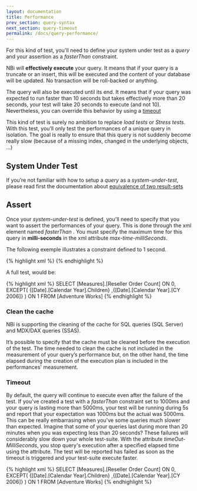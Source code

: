 ```yaml
---
layout: documentation
title: Performance
prev_section: query-syntax
next_section: query-timeout
permalink: /docs/query-performance/
---
```

For this kind of test, you'll need to define your system under test as a *query* and your assertion as a *fasterThan* constraint.

NBi will **effectively execute** your query. It means that if your query is a truncate or an insert, this will be executed and the content of your database will be updated. No transaction will be roll-backed or anything.

The query will also be executed until its end. It means that if your query was expected to run faster than 10 seconds but takes effectively more than 20 seconds, your test will take 20 seconds to execute (and not 10). Nevertheless, you can override this behavior by using a [timeout](#timeout)

This kind of test is surely no ambition to replace *load tests* or *Stress tests*. With this test, you’ll only test the performances of a unique query in isolation. The goal is really to ensure that this query is not suddenly become really slow (because of a missing index, changed in the underlying objects, ...)

## System Under Test

If you’re not familiar with how to setup a *query* as a *system-under-test*, please read first the documentation about [equivalence of two result-sets](../compare-equivalence-resultsets/)

## Assert

Once your *system-under-test* is defined, you'll need to specify that you want to assert the performances of your query. This is done through the xml element named *fasterThan* . You must specify the maximum time for this query in **milli-seconds** in the xml attribute *max-time-milliSeconds*.

The following exemple illustrates a constraint defined to 1 second.

{% highlight xml %}
<assert>
  <fasterThan max-time-milliSeconds="1000"/>
</assert>
{% endhighlight %}

A full test, would be:

{% highlight xml %}
<test name="A fast MDX query">
  <system-under-test>
    <execution>
      <query connection-string="...">
      SELECT
        [Measures].[Reseller Order Count] ON 0,
      EXCEPT(
        {[Date].[Calendar Year].Children}
        ,{[Date].[Calendar Year].[CY 2006]}
      ) ON 1
      FROM
        [Adventure Works]
      </query>
    </execution>
  </result-set>
  </system-under-test>
  <assert>
    <fasterThan max-time-milliSeconds="1000"/>
  </assert>
</test>
{% endhighlight %}

### Clean the cache

NBi is supporting the cleaning of the cache for SQL queries (SQL Server) and MDX/DAX queries (SSAS).

It’s possible to specify that the cache must be cleaned before the execution of the test. The time needed to clean the cache is not included in the measurement of your query’s performance but, on the other hand, the time elapsed during the creation of the execution plan is included in the performances' measurement.

### Timeout

By default, the query will continue to execute even after the failure of the test. If you've created a test with a *fasterThan* constraint set to 1000ms and your query is lasting more than 5000ms, your test will be running during 5s and report that your expectation was 1000ms but the actual was 5000ms.
This can be really embarrasing when you've some queries much slower than expected. Imagine that some of your queries last during more than 20 minutes when you was expecting less than 20 seconds? These failures will considerably slow down your whole test-suite. With the attribute *timeOut-MilliSeconds*, you stop query's execution after a specified elapsed time using the attribute. The test will be reported has failed as soon as the timeout is triggered and your test-suite execute faster.

{% highlight xml %}
<test name="A fast MDX query">
  <system-under-test>
    <execution>
      <query name="MDX" connection-string="...">
        SELECT
          [Measures].[Reseller Order Count] ON 0,
          EXCEPT(
            {[Date].[Calendar Year].Children}
            ,{[Date].[Calendar Year].[CY 2006]}
          ) ON 1
        FROM
          [Adventure Works]
      </query>
    </execution>
   </system-under-test>
   <assert>
    <fasterThan
      max-time-milliSeconds="1000"
      timeOut-MilliSeconds="5000"
    />
   </assert>
</test>
{% endhighlight %}
